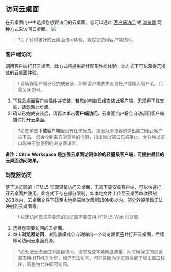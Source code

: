 ## 访问云桌面
在云桌面门户中选择您想要访问的云桌面，您可以通过 [客户端访问](#Client) 或 [浏览器](#Browser) 两种方式来访问云桌面。
![](https://qcloudimg.tencent-cloud.cn/raw/40b3b36869948c08b57fb5d14f7354ea.png)
>?为了获得更好的云桌面访问体验，建议您使用客户端访问。

[](id:Client)
### 客户端访问

调用客户端打开云桌面，此方式将提供最佳图形性能体验，此方式下可以获得沉浸式的云桌面体验。
>! 请确保客户端已经完成安装，如果客户端要求设置帐户或输入用户名，只需关闭即可。

1. 下载云桌面客户端插件并安装，若您的电脑已经安装此客户端，无须再下载安装，请忽略此步骤。
2. 确认已完成安装后，请再次单击**客户端访问**，云桌面门户将会自动调用客户端插件打开云桌面。
>?如您单击**下载客户端**但没有任何反应，是因为浏览器的弹出窗口阻止客户端下载。您会收到来自浏览器的消息，指出弹出窗口已被阻止。允许弹出窗口取决于您使用的浏览器设置。

**备注：Citrix Workspace 是加强云桌面访问体验的轻量级客户端，可提供最佳的云桌面访问效果。**

[](id:Browser)
### 浏览器访问

基于浏览器的 HTML5 实现轻量访问云桌面，无需下载安装客户端，可以快速打开云桌面并使用。此方式下存在部分限制，如本地文件上传至云桌面单次限制2GB以内，云桌面文件下载至本地终端单次限制250MB以内，部分外设驱动无法映射到云桌面等。

>! 快速访问模式需要您的浏览器需要支持 HTML5 Web 浏览器.

1. 选择您需要访问的云桌面。
2. 单击**浏览器访问**，浏览器模式会自动弹出一个浏览器页签并打开云桌面，后续即可访问云桌面资源。
>?如无法无法通过浏览器访问，请您检查本地网络质量，同时确保您的浏览器支持 HTML5 功能，如仍无法访问，可能是因为浏览器拦截了弹出窗口程序，调整为允许即可访问。




